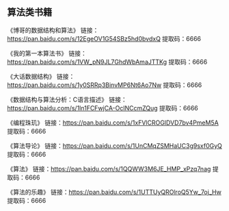 
## 算法类书籍

《博哥的数据结构和算法》 
链接：https://pan.baidu.com/s/12EgeOV1G54SBz5hd0bvdxQ 
提取码：6666

《我的第一本算法书》
链接：https://pan.baidu.com/s/1VW_pN9JL7GhdWbAmaJTTKg 
提取码：6666

《大话数据结构》
链接：https://pan.baidu.com/s/1y0SRRp3BinvMP6Nt6Ao7Nw 
提取码：6666

《数据结构与算法分析：C语言描述》
链接：https://pan.baidu.com/s/1ln1FCFwjCA-OclNCcmZQug 
提取码：6666

《编程珠玑》
链接：https://pan.baidu.com/s/1xFVlCROGIDVD7bv4PmeM5A 
提取码：6666

《算法导论》
链接：https://pan.baidu.com/s/1UnCMqZSMHaUC3g9sxf0GyQ 
提取码：6666

《算法》
链接：https://pan.baidu.com/s/1QQWW3M6JE_HMP_xPzq7nag 
提取码：6666

《算法的乐趣》
链接：https://pan.baidu.com/s/1UTTUyQROlroQ5Yw_7oj_Hw 
提取码：6666










